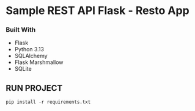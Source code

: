# Sample REST API Flask - Resto App

### Built With
- Flask
- Python 3.13
- SQLAlchemy
- Flask Marshmallow
- SQLite

## RUN PROJECT
`pip install -r requirements.txt`